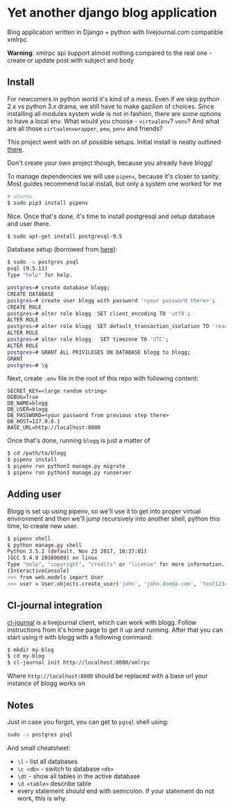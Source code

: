 # Yet another django blog application

Blog application written in Django + python with livejournal.com compatible xmlrpc

__Warning__: xmlrpc api support almost nothing compared to the real one - create or
update post with subject and body

## Install

For newcomers in python world it's kind of a mess. Even if we skip python 2.x vs python 3.x
drama, we still have to make gazilion of choices. Since installing all modules system wide
is not in fashion, there are some options to have a local env. What would you choose - `virtualenv`?
`venv`? And what are all those `virtualenvwrapper`, `pew`, `penv` and friends?

This project went with on of possible setups. Initial install is neatly outlined [there][mozilla].

Don't create your own project though, because you already have blogg!

To manage dependencies we will use `pipenv`, because it's closer to sanity. Most guides recommend
local install, but only a system one worked for me

~~~bash
# ubuntu
$ sudo pip3 install pipenv
~~~

Nice. Once that's done, it's time to install postgresql and setup database and user there.

~~~bash
$ sudo apt-get install postgresql-9.5
~~~

Database setup (borrowed from [here][do]):

~~~bash
$ sudo -u postgres psql
psql (9.5.11)
Type "help" for help.

postgres=# create database blogg;
CREATE DATABASE
postgres=# create user blogg with password '<your password there>';
CREATE ROLE
postgres=# alter role blogg  SET client_encoding TO 'utf8';
ALTER ROLE
postgres=# alter role blogg  SET default_transaction_isolation TO 'read committed';
ALTER ROLE
postgres=# alter role blogg   SET timezone TO 'UTC';
ALTER ROLE
postgres=# GRANT ALL PRIVILEGES ON DATABASE blogg to blogg;
GRANT
postgres=# \q
~~~

Next, create `.env` file in the root of this repo with following content:

~~~
SECRET_KEY=<large random string>
DEBUG=True
DB_NAME=blogg
DB_USER=blogg
DB_PASSWORD=<your password from previous step there>
DB_HOST=127.0.0.1
BASE_URL=http://localhost:8000
~~~

Once that's done, running `blogg` is just a matter of

~~~bash
$ cd /path/to/blogg
$ pipenv install
$ pipenv run python3 manage.py migrate
$ pipenv run python3 manage.py runserver
~~~

## Adding user

Blogg is set up using pipenv, so we'll use it to get into proper virtual
environment and then we'll jump recursively into another shell, python this time,
to create new user.

~~~bash
$ pipenv shell
$ python manage.py shell
Python 3.5.2 (default, Nov 23 2017, 16:37:01) 
[GCC 5.4.0 20160609] on linux
Type "help", "copyright", "credits" or "license" for more information.
(InteractiveConsole)
>>> from web.models import User
>>> user = User.objects.create_user('john', 'john.doe@a.com', 'test1234')
~~~

## Cl-journal integration

[cl-journal][cl-journal] is a livejournal client, which can work
with blogg. Follow instructions from it's home page to get it up
and running. After that you can start using it with blogg with
a following command:

~~~bash
$ mkdir my-blog
$ cd my-blog
$ cl-journal init http://localhost:8000/xmlrpc
~~~

Where `http://localhost:8000` should be replaced with
a base url your instance of blogg works on

## Notes

Just in case you forgot, you can get to `pgsql` shell using:

~~~bash
sudo -u postgres psql
~~~

And small cheatsheet:

* `\l` - list all databases
* `\c <db>` - switch to database `<db>`
* `\dt` - show all tables in the active database
* `\d <table>` describe table
* every statement *should* end with semicolon. If your statement do not work, this is why.

[mozilla]: https://developer.mozilla.org/en-US/docs/Learn/Server-side/Django/development_environment
[do]: https://www.digitalocean.com/community/tutorials/how-to-set-up-django-with-postgres-nginx-and-gunicorn-on-ubuntu-16-04
[cl-journal]: https://github.com/can3p/cl-journal
